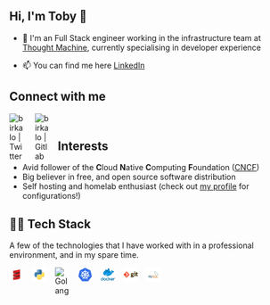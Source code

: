 ## Hi, I'm Toby 👋

- 🔭 I'm an Full Stack engineer working in the infrastructure team at [Thought Machine](https://thoughtmachine.net/), currently specialising in developer experience

- 📫 You can find me here [LinkedIn](https://www.linkedin.com/in/toby-birkett/)


## Connect with me
<div>
  <a href="https://twitter.com/Birkalo">
    <img alt="birkalo | Twitter" align="left" width="26px" style="margin-right:20px"   
    src="https://raw.githubusercontent.com/tonka3000/tonka3000/master/assets/twitter.svg" />
  </a>

  <a href="https://gitlab.com/Birkalo">
    <img alt="birkalo | Gitlab" align="left" width="26px" style="margin-right:15px" 
    src="https://raw.githubusercontent.com/tonka3000/tonka3000/master/assets/gitlab.svg" />
  </a>
</div>
<br>


## Interests
- Avid follower of the **C**loud **N**ative **C**omputing **F**oundation ([CNCF](https://www.cncf.io/))
- Big believer in free, and open source software distribution
- Self hosting and homelab enthusiast (check out [my profile](https://gitlab.com/Birkalo) for configurations!)

## 👨‍💻 Tech Stack

A few of the technologies that I have worked with in a professional environment, and in my spare time.

<img alt="Scala" align="left" width="26px" style="margin-right:15px" src="https://raw.githubusercontent.com/github/explore/80688e429a7d4ef2fca1e82350fe8e3517d3494d/topics/scala/scala.png" />
<img alt="Python" align="left" width="26px" style="margin-right:15px" src="https://raw.githubusercontent.com/github/explore/80688e429a7d4ef2fca1e82350fe8e3517d3494d/topics/python/python.png" />
<img alt="Golang" align="left" width="26px" style="margin-right:15px" src="https://blog.golang.org/go-brand/Go-Logo/PNG/Go-Logo_Aqua.png" />

<img alt="Kubernetes" align="left" width="26px" style="margin-right:15px" src="https://raw.githubusercontent.com/github/explore/80688e429a7d4ef2fca1e82350fe8e3517d3494d/topics/kubernetes/kubernetes.png" />
<img alt="Docker" align="left" width="26px" style="margin-right:15px" src="https://raw.githubusercontent.com/github/explore/80688e429a7d4ef2fca1e82350fe8e3517d3494d/topics/docker/docker.png" />
<img alt="Git" align="left" width="26px" style="margin-right:15px" src="https://raw.githubusercontent.com/github/explore/80688e429a7d4ef2fca1e82350fe8e3517d3494d/topics/git/git.png" />

<img alt="Mysql" align="left" width="26px" style="margin-right:15px" src="https://raw.githubusercontent.com/github/explore/80688e429a7d4ef2fca1e82350fe8e3517d3494d/topics/mysql/mysql.png" />


<div  align="center">

</div>
